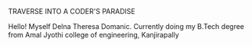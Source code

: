 TRAVERSE INTO A CODER'S PARADISE 

Hello! Myself Delna Theresa Domanic. Currently doing my B.Tech degree from Amal Jyothi college of engineering, Kanjirapally
